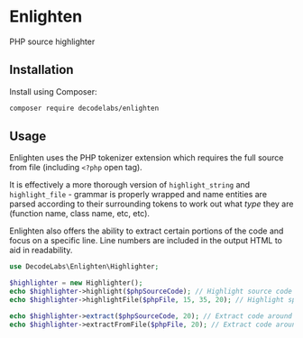 # Enlighten
PHP source highlighter

## Installation

Install using Composer:

```bash
composer require decodelabs/enlighten
```

## Usage
Enlighten uses the PHP tokenizer extension which requires the full source from file (including <code>&lt;?php</code> open tag).

It is effectively a more thorough version of <code>highlight_string</code> and <code>highlight_file</code> - grammar is properly wrapped and name entities are parsed according to their surrounding tokens to work out what _type_ they are (function name, class name, etc, etc).

Enlighten also offers the ability to extract certain portions of the code and focus on a specific line. Line numbers are included in the output HTML to aid in readability.

```php
use DecodeLabs\Enlighten\Highlighter;

$highlighter = new Highlighter();
echo $highlighter->highlight($phpSourceCode); // Highlight source code in memory
echo $highlighter->highlightFile($phpFile, 15, 35, 20); // Highlight specific lines (15 to 35) in file (focus on 20)

echo $highlighter->extract($phpSourceCode, 20); // Extract code around specific line
echo $highlighter->extractFromFile($phpFile, 20); // Extract code around specific line
```

